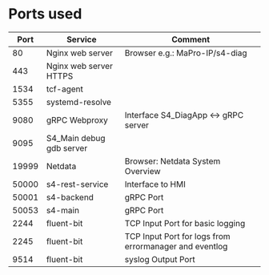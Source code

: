 # Ports used

| Port  | Service                         | Comment                                                 |
| ----- | ------------------------------- | ------------------------------------------------------- |
| 80    | Nginx web server                | Browser e.g.: MaPro-IP/s4-diag                          |
| 443   | Nginx web server HTTPS          |                                                         |
| 1534  | tcf-agent                       |                                                         |
| 5355  | systemd-resolve                 |                                                         |
| 9080  | gRPC Webproxy                   | Interface S4_DiagApp <-> gRPC server                    |
| 9095  | S4_Main debug gdb server        |                                                         |
| 19999 | Netdata                         | Browser: Netdata System Overview                        |
| 50000 | s4-rest-service                 | Interface to HMI                                        |
| 50001 | s4-backend                      | gRPC Port                                               |
| 50053 | s4-main                         | gRPC Port                                               |
| 2244  | fluent-bit                      | TCP Input Port for basic logging                        |
| 2245  | fluent-bit                      | TCP Input Port for logs from errormanager and eventlog  |
| 9514  | fluent-bit                      | syslog Output Port                                      |
